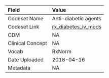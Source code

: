 |Field            |Value                |
|:----------------|:--------------------|
|Codeset Name     |Anti-diabetic agents |
|Codeset Link     |[rx_diabetes_iv_meds](https://github.com/PEDSnet/Variable-Dictionary/blob/main/drugs/rx_diabetes_iv_meds.csv)|
|CDM              |NA                   |
|Clinical Concept |NA                   |
|Vocab            |RxNorm               |
|Date Uploaded    |2018-04-16           |
|Metadata         |NA                   |
